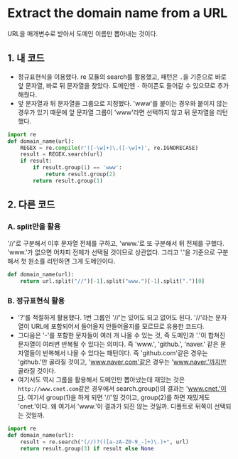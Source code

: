 # Extract the domain name from a URL

URL을 매개변수로 받아서 도메인 이름만 뽑아내는 것이다.

## 1. 내 코드

- 정규표현식을 이용했다. re 모듈의 search를 활용했고, 패턴은 `.`을 기준으로 바로 앞 문자열, 바로 뒤 문자열을 찾았다. 도메인엔 `-` 하이픈도 들어갈 수 있으므로 추가해줬다.
- 앞 문자열과 뒤 문자열을 그룹으로 지정했다. 'www'를 붙이는 경우와 붙이지 않는 경우가 있기 때문에 앞 문자열 그룹이 'www'라면 선택하지 않고 뒤 문자열을 리턴했다.

```python
import re
def domain_name(url):
    REGEX = re.compile(r'([-\w]+)\.([-\w]+)', re.IGNORECASE)
    result = REGEX.search(url)
    if result:
        if result.group(1) == 'www':
            return result.group(2)
        return result.group(1)
```

## 2. 다른 코드

### A. split만을 활용

'//'로 구분해서 이후 문자열 전체를 구하고, 'www.'로 또 구분해서 뒤 전체를 구했다. 'www.'가 없으면 어차피 전체가 선택될 것이므로 상관없다. 그리고 '.'을 기준으로 구분해서 첫 원소를 리턴하면 그게 도메인이다.

```python
def domain_name(url):
    return url.split("//")[-1].split("www.")[-1].split(".")[0]
```

### B. 정규표현식 활용

- '?'를 적절하게 활용했다. 1번 그룹인 '//'는 있어도 되고 없어도 된다. '//'라는 문자열이 URL에 포함되어서 들어올지 안들어올지를 모르므로 유용한 코드다.
- 그다음은 '-'를 포함한 문자들이 여러 개 나올 수 있는 것, 즉 도메인과 '.'이 합쳐진 문자열이 여러번 반복될 수 있다는 의미다. 즉 'www.', 'github.', 'naver.' 같은 문자열들이 반복해서 나올 수 있다는 패턴이다. 즉 'github.com'같은 경우는 'github.'만 골라질 것이고, 'www.naver.com'같은 경우는 'www.naver.'까지만 골라질 것이다.
- 여기서도 역시 그룹을 활용해서 도메인만 뽑아냈는데 재밌는 것은 `http://www.cnet.com`같은 경우에서 search.group()의 결과는 'www.cnet.'이다. 여기서 group(1)을 하게 되면 '//'일 것이고, group(2)를 하면 재밌게도 'cnet.'이다. 왜 여기서 'www.'이 결과가 되진 않는 것일까. 디폴트로 뒤쪽이 선택되는 것일까.

```python
import re
def domain_name(url):
    result = re.search("(//)?(([a-zA-Z0-9_-]+)\.)+", url)
    return result.group(3) if result else None
```
